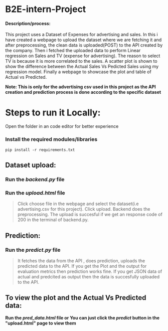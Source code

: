 # B2E-intern-Project
#### Description/process:
This project uses a Dataset of Expenses for advertising and sales.
In this i have created a webpage to upload the dataset where we are fetching it and after preprocessing, the clean data is uploaded(POST) to the API created by the company.
Then i fetched the uploaded data to perform Linear regression on Sales and TV (expense for advertising). 
The reason to select TV is because it is more correlated to the sales.
A scatter plot is shown to show the difference between the Actual Sales Vs Pedicted Sales using my regression model.
Finally a webpage to showcase the plot and table of Actual vs Predicted.

**Note: This is only for the advertising csv used in this project as the API creation and prediction process is done according to the specific dataset**

# Steps to run it Locally:
Open the folder in an code editor for better experience

### Install the required modules/libraries

```
pip install -r requirements.txt
```
## Dataset upload:

### **Run the *backend.py* file**
### **Run the *upload.html* file**
>Click choose file in the webpage and select the dataset(i.e advertising.csv for this project).
>Click upload. 
>Backend does the preprocessing.
>The upload is succesful if we get an response code of 200 in the terminal of backend.py.

## Prediction:

### **Run the *predict.py* file**
>It fetches the data from the API , does prediction, uploads the predicted data to the API.
>If you get the Plot and the output for evaluation metrics then prediction works fine.
>If you get JSON data of actual and predcited as output then the data is succesfully uploaded to the API.

## To view the plot and the Actual Vs Predicted data:

**Run the *pred_data.html* file or You can just click the *predict* button in the "upload.html" page to view them**


